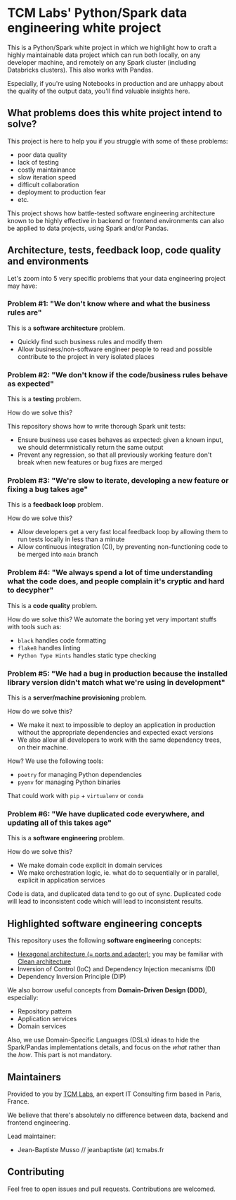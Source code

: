 # TCM Labs' Python/Spark data engineering white project

This is a Python/Spark white project in which we highlight how to craft a highly maintainable data project which can run both locally, on any developer machine, and remotely on any Spark cluster (including Databricks clusters). This also works with Pandas.

Especially, if you're using Notebooks in production and are unhappy about the quality of the output data, you'll find valuable insights here.

## What problems does this white project intend to solve?

This project is here to help you if you struggle with some of these problems:

- poor data quality
- lack of testing
- costly maintainance
- slow iteration speed
- difficult collaboration
- deployment to production fear
- etc.

This project shows how battle-tested software engineering architecture known to be highly effective in backend or frontend environments can also be applied to data projects, using Spark and/or Pandas.

## Architecture, tests, feedback loop, code quality and environments

Let's zoom into 5 very specific problems that your data engineering project may have:

### Problem #1: "We don't know where and what the business rules are"

This is a **software architecture** problem.

- Quickly find such business rules and modify them
- Allow business/non-software engineer people to read and possible contribute to the project in very isolated places

### Problem #2: "We don't know if the code/business rules behave as expected"

This is a **testing** problem.

How do we solve this?

This repository shows how to write thorough Spark unit tests:

- Ensure business use cases behaves as expected: given a known input, we should determnistically return the same output
- Prevent any regression, so that all previously working feature don't break when new features or bug fixes are merged

### Problem #3: "We're slow to iterate, developing a new feature or fixing a bug takes age"

This is a **feedback loop** problem.

How do we solve this?

- Allow developers get a very fast local feedback loop by allowing them to run tests locally in less than a minute
- Allow continuous integration (CI), by preventing non-functioning code to be merged into `main` branch

### Problem #4: "We always spend a lot of time understanding what the code does, and people complain it's cryptic and hard to decypher"

This is a **code quality** problem.

How do we solve this? We automate the boring yet very important stuffs with tools such as:

- `black` handles code formatting
- `flake8` handles linting
- `Python Type Hints` handles static type checking

### Problem #5: "We had a bug in production because the installed library version didn't match what we're using in development"

This is a **server/machine provisioning** problem.

How do we solve this?

- We make it next to impossible to deploy an application in production without the appropriate dependencies and expected exact versions
- We also allow all developers to work with the same dependency trees, on their machine.

How? We use the following tools:

- `poetry` for managing Python dependencies
- `pyenv` for managing Python binaries

That could work with `pip` + `virtualenv` or `conda`

### Problem #6: "We have duplicated code everywhere, and updating all of this takes age"

This is a **software engineering** problem.

How do we solve this?

- We make domain code explicit in domain services
- We make orchestration logic, ie. what do to sequentially or in parallel, explicit in application services

Code is data, and duplicated data tend to go out of sync. Duplicated code will lead to inconsistent code which will lead to inconsistent results.

## Highlighted software engineering concepts

This repository uses the following **software engineering** concepts:

- [Hexagonal architecture (= ports and adapter)](https://alistair.cockburn.us/hexagonal-architecture); you may be familiar with [Clean architecture](https://blog.cleancoder.com/uncle-bob/2012/08/13/the-clean-architecture.html)
- Inversion of Control (IoC) and Dependency Injection mecanisms (DI)
- Dependency Inversion Principle (DIP)

We also borrow useful concepts from **Domain-Driven Design (DDD)**, especially:

- Repository pattern
- Application services
- Domain services

Also, we use Domain-Specific Languages (DSLs) ideas to hide the Spark/Pandas implementations details, and focus on the _what_ rather than the _how_. This part is not mandatory.

## Maintainers

Provided to you by [TCM Labs](https://www.tcmlabs.fr/), an expert IT Consulting firm based in Paris, France.

We believe that there's absolutely no difference between data, backend and frontend engineering.

Lead maintainer:

- Jean-Baptiste Musso // jeanbaptiste (at) tcmabs.fr

## Contributing

Feel free to open issues and pull requests. Contributions are welcomed.
